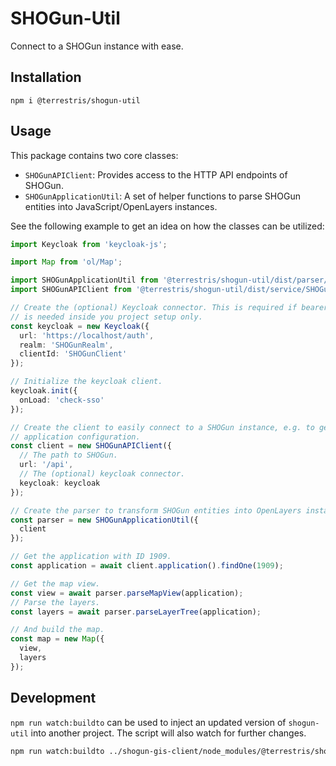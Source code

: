 # SHOGun-Util

Connect to a SHOGun instance with ease.

## Installation

```
npm i @terrestris/shogun-util
```

## Usage

This package contains two core classes:

- `SHOGunAPIClient`: Provides access to the HTTP API endpoints of SHOGun.
- `SHOGunApplicationUtil`: A set of helper functions to parse SHOGun
  entities into JavaScript/OpenLayers instances.

See the following example to get an idea on how the classes can be utilized:

```ts
import Keycloak from 'keycloak-js';

import Map from 'ol/Map';

import SHOGunApplicationUtil from '@terrestris/shogun-util/dist/parser/SHOGunApplicationUtil';
import SHOGunAPIClient from '@terrestris/shogun-util/dist/service/SHOGunAPIClient';

// Create the (optional) Keycloak connector. This is required if bearer token authentication
// is needed inside you project setup only.
const keycloak = new Keycloak({
  url: 'https://localhost/auth',
  realm: 'SHOGunRealm',
  clientId: 'SHOGunClient'
});

// Initialize the keycloak client.
keycloak.init({
  onLoad: 'check-sso'
});

// Create the client to easily connect to a SHOGun instance, e.g. to get an
// application configuration.
const client = new SHOGunAPIClient({
  // The path to SHOGun.
  url: '/api',
  // The (optional) keycloak connector.
  keycloak: keycloak
});

// Create the parser to transform SHOGun entities into OpenLayers instances.
const parser = new SHOGunApplicationUtil({
  client
});

// Get the application with ID 1909.
const application = await client.application().findOne(1909);

// Get the map view.
const view = await parser.parseMapView(application);
// Parse the layers.
const layers = await parser.parseLayerTree(application);

// And build the map.
const map = new Map({
  view,
  layers
});
```

## Development

`npm run watch:buildto` can be used to inject an updated version of `shogun-util` into another project.
The script will also watch for further changes.

```sh
npm run watch:buildto ../shogun-gis-client/node_modules/@terrestris/shogun-util/
```
